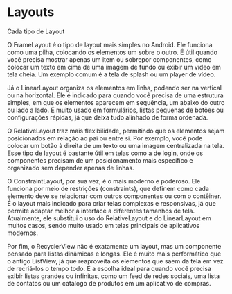 # Layouts
Cada tipo de Layout

O FrameLayout é o tipo de layout mais simples no Android. Ele funciona como uma pilha, colocando os elementos um sobre o outro. É útil quando você precisa mostrar apenas um item ou sobrepor componentes, como colocar um texto em cima de uma imagem de fundo ou exibir um vídeo em tela cheia. Um exemplo comum é a tela de splash ou um player de vídeo.

Já o LinearLayout organiza os elementos em linha, podendo ser na vertical ou na horizontal. Ele é indicado para quando você precisa de uma estrutura simples, em que os elementos aparecem em sequência, um abaixo do outro ou lado a lado. É muito usado em formulários, listas pequenas de botões ou configurações rápidas, já que deixa tudo alinhado de forma ordenada.

O RelativeLayout traz mais flexibilidade, permitindo que os elementos sejam posicionados em relação ao pai ou entre si. Por exemplo, você pode colocar um botão à direita de um texto ou uma imagem centralizada na tela. Esse tipo de layout é bastante útil em telas como a de login, onde os componentes precisam de um posicionamento mais específico e organizado sem depender apenas de linhas.

O ConstraintLayout, por sua vez, é o mais moderno e poderoso. Ele funciona por meio de restrições (constraints), que definem como cada elemento deve se relacionar com outros componentes ou com o contêiner. É o layout mais indicado para criar telas complexas e responsivas, já que permite adaptar melhor a interface a diferentes tamanhos de tela. Atualmente, ele substitui o uso do RelativeLayout e do LinearLayout em muitos casos, sendo muito usado em telas principais de aplicativos modernos.

Por fim, o RecyclerView não é exatamente um layout, mas um componente pensado para listas dinâmicas e longas. Ele é muito mais performático que o antigo ListView, já que reaproveita os elementos que saem da tela em vez de recriá-los o tempo todo. É a escolha ideal para quando você precisa exibir listas grandes ou infinitas, como um feed de redes sociais, uma lista de contatos ou um catálogo de produtos em um aplicativo de compras.
